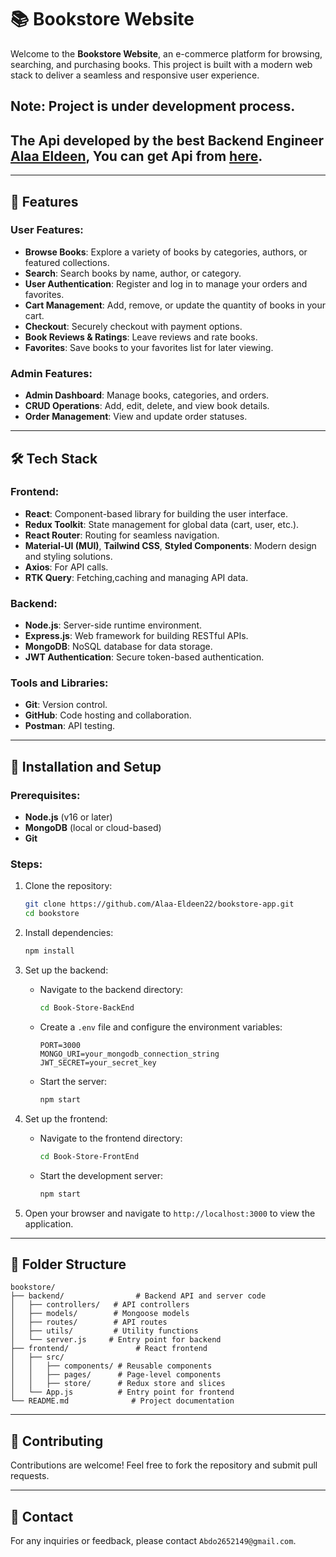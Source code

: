 # 📚 Bookstore Website

Welcome to the **Bookstore Website**, an e-commerce platform for browsing, searching, and purchasing books. This project is built with a modern web stack to deliver a seamless and responsive user experience.

## Note: Project is under development process.

## The Api developed by the best Backend Engineer [Alaa Eldeen](https://github.com/Alaa-Eldeen22), You can get Api from [here](https://github.com/Alaa-Eldeen22/bookstore-app).

---

## 🌟 Features

### User Features:

- **Browse Books**: Explore a variety of books by categories, authors, or featured collections.
- **Search**: Search books by name, author, or category.
- **User Authentication**: Register and log in to manage your orders and favorites.
- **Cart Management**: Add, remove, or update the quantity of books in your cart.
- **Checkout**: Securely checkout with payment options.
- **Book Reviews & Ratings**: Leave reviews and rate books.
- **Favorites**: Save books to your favorites list for later viewing.

### Admin Features:

- **Admin Dashboard**: Manage books, categories, and orders.
- **CRUD Operations**: Add, edit, delete, and view book details.
- **Order Management**: View and update order statuses.

---

## 🛠️ Tech Stack

### Frontend:

- **React**: Component-based library for building the user interface.
- **Redux Toolkit**: State management for global data (cart, user, etc.).
- **React Router**: Routing for seamless navigation.
- **Material-UI (MUI)**, **Tailwind CSS**, **Styled Components**: Modern design and styling solutions.
- **Axios**: For API calls.
- **RTK Query**: Fetching,caching and managing API data.

### Backend:

- **Node.js**: Server-side runtime environment.
- **Express.js**: Web framework for building RESTful APIs.
- **MongoDB**: NoSQL database for data storage.
- **JWT Authentication**: Secure token-based authentication.

### Tools and Libraries:

- **Git**: Version control.
- **GitHub**: Code hosting and collaboration.
- **Postman**: API testing.

---

## 🚀 Installation and Setup

### Prerequisites:

- **Node.js** (v16 or later)
- **MongoDB** (local or cloud-based)
- **Git**

### Steps:

1. Clone the repository:

   ```bash
   git clone https://github.com/Alaa-Eldeen22/bookstore-app.git
   cd bookstore
   ```

2. Install dependencies:

   ```bash
   npm install
   ```

3. Set up the backend:

   - Navigate to the backend directory:
     ```bash
     cd Book-Store-BackEnd
     ```
   - Create a `.env` file and configure the environment variables:
     ```env
     PORT=3000
     MONGO_URI=your_mongodb_connection_string
     JWT_SECRET=your_secret_key
     ```
   - Start the server:
     ```bash
     npm start
     ```

4. Set up the frontend:

   - Navigate to the frontend directory:
     ```bash
     cd Book-Store-FrontEnd
     ```
   - Start the development server:
     ```bash
     npm start
     ```

5. Open your browser and navigate to `http://localhost:3000` to view the application.

---

## 📂 Folder Structure

```plaintext
bookstore/
├── backend/                # Backend API and server code
│   ├── controllers/   # API controllers
│   ├── models/        # Mongoose models
│   ├── routes/        # API routes
│   ├── utils/         # Utility functions
│   └── server.js     # Entry point for backend
├── frontend/               # React frontend
│   ├── src/
│   │   ├── components/ # Reusable components
│   │   ├── pages/      # Page-level components
│   │   ├── store/      # Redux store and slices
│   └── App.js          # Entry point for frontend
└── README.md              # Project documentation
```

---

## 🤝 Contributing

Contributions are welcome! Feel free to fork the repository and submit pull requests.

---

## 📧 Contact

For any inquiries or feedback, please contact `Abdo2652149@gmail.com`.
